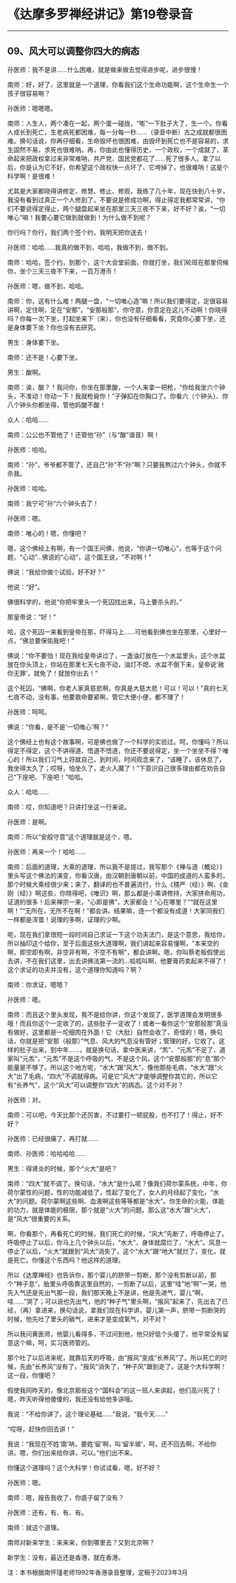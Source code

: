 # 《达摩多罗禅经讲记》第19卷录音

------

## 09、风大可以调整你四大的病态

孙医师：我不是讲……什么困难，就是做来做去觉得进步呢，进步很慢！

南师：好，好了，这里就是一个道理，你看我们这个生命功能啊，这个生命生一个孩子很容易啊？

孙医师：嗯嗯嗯。

南师：人生人，两个凑在一起，两个蛋一碰拢，“嘭”一下肚子大了，生一个。你看人成长到死亡，生老病死都困难，每一分每一秒……（录音中断）古之成就都很困难。换句话说，你再仔细看，生命毁坏也很困难，由毁坏到死亡也不是容易的，求生固然不易，求死也很难呐。再，你由此也懂得历史，一个政权，一个成就了，革命起来把政权拿过来非常难呐，共产党、国民党都花了……死了很多人。拿了以后，你是认为它不好，你希望这个政权快一点坏了、它垮掉了，也很难呐！这是个科学啊！是很难！

尤其是大家都晓得讲修定、修慧、修止、修观，我练了几十年，现在快到八十岁，我没有看到过真正一个人修到了。不要说是修成功啊，得止得定我都常常讲，“你们不要说得定得止，两个腿盘起来坐在那里三天三夜不下来，好不好？诶，“一切唯心”嘛！我要心要它做到就做到！为什么做不到呢？

你行吗？你行，我们两个签个约，我明天把你送去！

孙医师：哈哈……我真的做不到，哈哈，我做不到，做不到。

南师：哈哈，签个约，到那个，这个大会堂前面，你就打坐，我们轮班在那里伺候你，坐个三天三夜不下来，一百万港币！

孙医师：嗯，做不到，哈哈。

南师：你，这有什么难！两腿一盘，“一切唯心造”嘛！所以我们要得定，定很容易讲啊，定住啊，定在“安那”，“安那般那”，你守意，你意定在这儿不动啊！你晓得吗？你每一次下坐，打起坐来下（来），你也没有仔细看看，究竟你心要下坐，还是身体要下坐？你也没有去研究。

男生：身体要下坐。

南师：还不是！心要下坐。

男生：酸啊。

南师：诶，酸？！我问你，你坐在那里酸，一个人来拿一把枪，“你给我坐六个钟头，不准动！你动一下！我就枪毙你！”子弹扣在你胸口了。你看六（个钟头）、你八个钟头你都坐得，管他妈酸不酸！

众人：哈哈……

南师：公公也不管他了！还管他“孙”（与“酸”谐音）啊！

孙医师：哈哈。

南师：“孙”，爷爷都不管了，还自己“孙”不“孙”啊？只要我熬过六个钟头，你就不杀我。

孙医师：哈哈。

南师：我宁可“孙”六个钟头去了！

孙医师：嗯。

南师：唯心的！嗯，你懂吧？

嗯，这个佛经上有啊，有一个国王问佛，他说，“你讲一切唯心”，也等于这个问题，“心动”…佛说的“心动”，这个国王说，“不对啊！”

佛说：“我给你做个试验，好不好？”

他说：“好”。

佛很科学的，他说“你把牢里头一个死囚找出来，马上要杀头的。”

那皇帝说：“好！”

哈，这个死囚一来看到皇帝在那，吓得马上……可他看到佛也坐在那里，心里好一点，“佛总要保佑我吧！”

佛说：“你不要怕！现在我给皇帝讲过了，一盏油灯放在一个水盆里头，这个水盆放在你头顶上，你站在那里七天七夜不动，油灯不熄、水盆不倒下来，皇帝说‘赦你无罪’，就免了！就放你出去！”

这个死囚，“佛啊，你老人家真慈悲啊，你真是大慈大悲！可以！可以！”真的七天七夜不动，没有事。他要救命要紧啊，管它大便小便，都不理了！

孙医师：呵呵。

佛说：“你看，是不是‘一切唯心’啊？”

这个佛经上也有这个故事啊，可是佛也做了一个科学的实验过。呵，你懂吗？所以得定不得定，这个不讲得道、悟道不悟道，你还不要说得定，坐一个坐坐不得？唯心的！所以我们习气上将就自己，到时间，时间观念来了，“该睡了，该休息了，我坐得太久了；哎呀，怕坐久了，走火入魔了！”下意识自己很多理由都在劝告自己“下座吧、下座吧！”哈哈。

众人：哈哈……

南师：哎，你知道吧？只讲打坐这一行来说。

孙医师：是啊。

南师：所以“安般守意”这个道理就是这个，嗯。

孙医师：再来一个！哈哈……

南师：后面的道理，大乘的道理，所以我不是提过，我写那个《禅与道（概论）》里头写这个佛法的演变，你看汉唐，由汉朝到唐朝以前，中国的成道的人蛮多的，那个时候大乘经很少来；来了，翻译的也不普遍流行，什么《楞严（经）》啊、《金刚（经）》啊这些，你晓得吧，《唯识》啊，那么都是小乘讲修持，大家拼命用功，证道的很多！后来禅宗一来，“心即是佛”，大家都会！“心在哪里？”“就在这里啊！”“无所在，无所不在啊！”都会讲。结果嘛，连一个都没有成道！大家同我们一样都是浑蛋！说理的多啊，证理的少啊。

呃，现在我们拿很短一段时间自己求证一下这个功夫法门，是这个意思，我给你，所以抽印这个给你，至于后面这些大道理啊，我们讲起来容易懂啊，“本来空的啊，即空即有啊，非空非有啊，不空不有啊”，都会讲啊。嗯，你叫蔡老板假使出去讲，不在我们这里，出去讲佛法第一流的…呱呱叫啊，他要膏药卖起来不得了！这个求证的功夫并没有，这个道理你知道吗？啊？

南师：你求证，嗯嗯？

孙医师：嗯。

南师：而且这个里头发现，我不是给你讲，你这个发现了，医学道理会发明很多哦！而且你这个一定收了的，这些肚子一定收了！或者一看你这个“安那般那”真没有做好，这里都是一坨细肉在外面！它（大肚）自然会收了，奇怪的！嗯，换句话，你就是把“安那（般那）”气息、风大的气息没有管好；管理的好，它收了。这样的肚子出来，到中年……，就是换句话，拿中医来讲，“炁”、“元炁”不足了，道家叫“元炁”，“元炁”不是这个呼吸的气，不是这个风，这个“安那般那”的“息”那个能量是不够了。所以这个地方呢，“水大”跟“风大”，像他那些毛病，“水大”跟“火大”出了毛病，“四大”不调就得病。可是它“风大”才能够调整你其它的，所以它有“长养气”，这个“风大”可以调整你“四大”的病态。这个对不对？

孙医师：对。

南师：可以吧，今天比那个还厉害，不过要打一顿屁股，也不打了！得止，好不好？

孙医师：已经很痛了，再打就……

南师、孙医师：哈哈哈哈……

男生：得肾炎的时候，那个“火大”是吧？

南师：“四大”就不调了。换句话，“水大”是什么呢？像我们荷尔蒙系统，中年，你荷尔蒙性的问题，性的功能减低了，性起了变化了，女人的月经起了变化，“水大”的问题。荷尔蒙啊这些啊、血液啊这些等等都是“水大”。你生命的火能，体能的功力，就是体能的极限，那个就是“火大”的问题。那么这“水大”跟“火大”，是“风大”很重要的关系。

啊，你看那个，再看死亡的时候，我们死亡的时候，“风大”先断了，呼吸停止了。呼吸停止了以后，你马上几个钟头以后，“水大”，身体就腐烂了，“水大”。风息一停止了以后，“火大”就跟到“风大”消失了，这个“水大”跟“地大”就烂了，变化，就是死亡。你懂这个东西吗？他这样的道理。

所以《达摩禅经》也告诉你，那个婴儿的脐带一剪断，那个没有剪断以前，那个“种子息”，胎里头呼吸靠这里自然的，一剪断了以后，这里“哇”地“啊”一哭，他先入气还是先出气那一段，我们那天晚上不是讲，他是先进气，婴儿“啊，哇……”哭了；可以说也先出气，他的“种子气”里头啊，“报风”起来了，先出去了已经，（再）拿进来，换句话说，拿我们现在科学讲，婴儿第一声，脐带一剪断哭的时候，他先吐了里头的碳气，进来才是变成氧气，对不对？

所以我问黄医师，他婴儿看得多，不过问到他，他只好低个头傻了，他平常没有留意这个嘛，呵，实习医师管的。

那个吐了以后进来呢，就靠后天的呼吸，由“报风”变成“长养风”了。所以死亡的时候，先由“长养风”没有了，“报风”消失了，“种子风”跟到走了。这是个大科学啊！这一段，你懂吧？

假使我同昨天的，像北京那些这个“国科会”的这一班人来讲起，他们高兴死了！嗯，昨天听得他傻傻的，我还没有给他多讲哦。

我说：“不给你讲了，这个理论基础……”我说，“我今天……”

“哎呀，赶快你回去讲！”

我说：“我现在不姓‘南’呐，要姓‘留’啊，叫‘留半坡’，呵，还不回去啊，不给你讲。嗯，你们出来给你讲，可以。”他们出不来。

你懂这个道理吗？这个大科学！你试试看，嗯，好不好？

孙医师：嗯。

南师：嗯，报告我收了，你底子留了没有？

孙医师：还有，有、有、有。

南师：就这个道理。

南师对新来学生：来来来，你到哪里去？又到北京啊？

新学生：没有，最近还是香港，就在香港。

注：本书根据南怀瑾老师1992年香港录音整理，定稿于2023年3月

